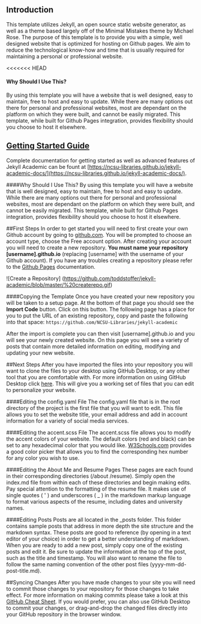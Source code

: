 ## Introduction
This template utilizes Jekyll, an open source static website generator, as well as a theme based largely off of the Minimal Mistakes theme by Michael Rose. The purpose of this template is to provide you with a simple, well designed website that is optimized for hosting on Github pages. We aim to reduce the technological know-how and time that is usually required for maintaining a personal or professional website.

<<<<<<< HEAD
#### Why Should I Use This?
By using this template you will have a website that is well designed, easy to maintain, free to host and easy to update. While there are many options out there for personal and professional websites, most are dependant on the platform on which they were built, and cannot be easily migrated. This template, while built for Github Pages integration, provides flexibility should you choose to host it elsewhere.

## [Getting Started Guide](https://ncsu-libraries.github.io/jekyll-academic-docs/)
Complete documentation for getting started as well as advanced features of Jekyll Academic can be fount at [https://ncsu-libraries.github.io/jekyll-academic-docs/](https://ncsu-libraries.github.io/jekyll-academic-docs/).


####Why Should I Use This?
By using this template you will have a website that is well designed, easy to maintain, free to host and easy to update. While there are many options out there for personal and professional websites, most are dependant on the platform on which they were built, and cannot be easily migrated. This template, while built for Github Pages integration, provides flexibility should you choose to host it elsewhere.

##First Steps
In order to get started you will need to first create your own Github account by going to [github.com](https://github.com/). You will be prompted to choose an account type, choose the Free account option. After creating your account you will need to create a new repository. **You must name your repository [username].github.io** (replacing [username] with the username of your Github account). If you have any troubles creating a repository please refer to the [Github Pages](https://pages.github.com/) documentation.


![Create a Repository] (https://github.com/toddstoffer/jekyll-academic/blob/master/%20createrepo.gif)

####Copying the Template
Once you have created your new repository you will be taken to a setup page. At the bottom of that page you should see the **Import Code** button. Click on this button. The following page has a place for you to put the URL of an existing repository, copy and paste the following into that space:
`https://github.com/NCSU-Libraries/jekyll-academic`

After the import is complete you can then visit [username].github.io and you will see your newly created website. On this page you will see a variety of posts that contain more detailed information on editing, modifying and updating your new website.

##Next Steps
After you have imported the files into your repository you will want to clone the files to your desktop using GitHub Desktop, or any other tool that you are comfortable with. For more information on using GitHub Desktop click [here](https://desktop.github.com/). This will give you a working set of files that you can edit to personalize your website.

####Editing the config.yaml File
The config.yaml file that is in the root directory of the project is the first file that you will want to edit. This file allows you to set the website title, your email address and add in account information for a variety of social media services.

####Editing the accent.scss File
The accent.scss file allows you to modify the accent colors of your website. The default colors (red and black) can be set to any hexadecimal color that you would like. [W3Schools.com](http://www.w3schools.com/colors/colors_picker.asp) provides a good color picker that allows you to find the corresponding hex number for any color you wish to use.

####Editing the About Me and Resume Pages
These pages are each found in their corresponding directories (/about /resume). Simply open the index.md file from within each of these directories and begin making edits. Pay special attention to the formatting of the resume file. It makes use of single quotes ( \' ) and underscores ( \_ ) in the markdown markup language to format various aspects of the resume, including dates and university names.

####Editing Posts
Posts are all located in the \_posts folder. This folder contains sample posts that address in more depth the site structure and the markdown syntax. These posts are good to reference (by opening in a text editor of your choice) in order to get a better understanding of markdown. When you are ready to add a new post, simply copy one of the existing posts and edit it. Be sure to update the information at the top of the post, such as the title and timestamp. You will also want to rename the file to follow the same naming convention of the other post files (yyyy-mm-dd-post-title.md).

##Syncing Changes
After you have made changes to your site you will need to commit those changes to your repository for those changes to take effect. For more information on making commits please take a look at this [GitHub Cheat Sheet](https://training.github.com/kit/downloads/github-git-cheat-sheet.pdf). If you would prefer, you can also use GitHub Desktop to commit your changes, or drag-and-drop the changed files directly into your GitHub repository in the browser window. 
